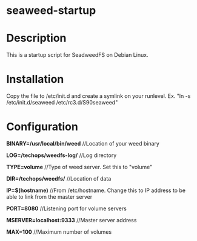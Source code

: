 # seaweed-startup

# Description
This is a startup script for SeadweedFS on Debian Linux. 

# Installation
Copy the file to /etc/init.d and create a symlink on your runlevel.
Ex. "ln -s /etc/init.d/seaweed /etc/rc3.d/S90seaweed"


# Configuration

**BINARY=/usr/local/bin/weed** //Location of your weed binary

**LOG=/techops/weedfs-log/** //Log directory

**TYPE=volume** //Type of weed server. Set this to "volume"

**DIR=/techops/weedfs/** //Location of data

**IP=$(hostname)** //From /etc/hostname. Change this to IP address to be able to link from the master server

**PORT=8080** //Listening port for volume servers

**MSERVER=localhost:9333** //Master server address

**MAX=100** //Maximum number of volumes
